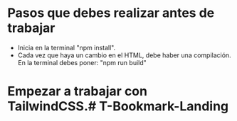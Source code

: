 # Pasos que debes realizar antes de trabajar

- Inicia en la terminal "npm install".
- Cada vez que haya un cambio en el HTML, debe haber una compilación. En la terminal debes poner: "npm run build"

# Empezar a trabajar con TailwindCSS.# T-Bookmark-Landing

